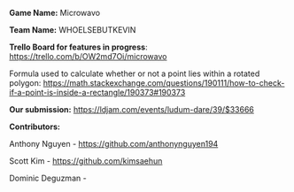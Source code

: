 **Game Name:** Microwavo

**Team Name:** WHOELSEBUTKEVIN

**Trello Board for features in progress**: https://trello.com/b/OW2md7Oi/microwavo

Formula used to calculate whether or not a point lies within a rotated polygon: https://math.stackexchange.com/questions/190111/how-to-check-if-a-point-is-inside-a-rectangle/190373#190373


**Our submission:**
https://ldjam.com/events/ludum-dare/39/$33666


**Contributors:**

Anthony Nguyen - https://github.com/anthonynguyen194

Scott Kim - https://github.com/kimsaehun

Dominic Deguzman - <TBA>
